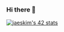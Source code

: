 ### Hi there 👋

<!--
**mbueno-g/mbueno-g** is a ✨ _special_ ✨ repository because its `README.md` (this file) appears on your GitHub profile.

Here are some ideas to get you started:

- 🔭 I’m currently working on ...
- 🌱 I’m currently learning ...
- 👯 I’m looking to collaborate on ...
- 🤔 I’m looking for help with ...
- 💬 Ask me about ...
- 📫 How to reach me: ...
- 😄 Pronouns: ...
- ⚡ Fun fact: ...
[![Top Langs](https://github-readme-stats.vercel.app/api/top-langs/?username=mbueno-g&theme=blueberry)](https://github.com/mbueno-g)
-->

[![jaeskim's 42 stats](https://badge42.herokuapp.com/api/stats/mbueno-g)](https://github.com/JaeSeoKim/badge42)


